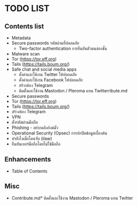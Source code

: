 # TODO LIST

## Contents list
* Metadata
* Secure passwords รหัสผ่านที่ปลอดภัย
    * Two-factor authentication การยืนยันตัวตนสองชั้น
* Malware scan
* Tor (https://tor.eff.org)
* Tails (https://tails.boum.org/)
* Safe chat and social media apps
    * ตั้งค่าและใช้งาน Twitter ให้ปลอดภัย
    * ตั้งค่าและใช้งาน Facebook ให้ปลอดภัย
    * สร้างห้อง Telegram
    * ติดตั้งและใช้งาน Mastodon / Pleroma แทน Twitterribute.md
* Secure passwords
* Tor (https://tor.eff.org)
* Tails (https://tails.boum.org/)
* สร้างห้อง Telegram
* VPN
* ตั้งรหัสผ่านมือถือ
* Phishing - อย่ากดลิงก้งค์มั่ว
* Operational Security (Opsec) การปกปิดข้อมูลเบื้องต้น
* ทำยังไงเมื่อโดนจับ (ilaw)
* ยืนยันเบอร์มือถือโดยไม่ใช้มือถือ

## Enhancements
* Table of Contents

## Misc
* Contribute.md* ติดตั้งและใช้งาน Mastodon / Pleroma แทน Twitter

